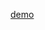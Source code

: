 [demo](https://maker.js.org/playground/?script=https://raw.githubusercontent.com/yertto/champagne/v2.0/champagne.js)
